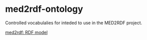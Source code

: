 # med2rdf-ontology
Controlled vocabulalies for inteded to use in the MED2RDF project.

[med2rdf: RDF model](https://github.com/dbcls/med2rdf-ontology/blob/master/med2rdf-models.pdf)
